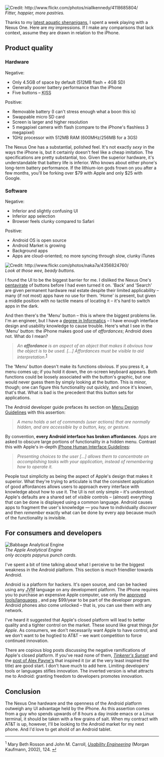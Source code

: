 <div class='rightImage'>
  <img src='http://threebrothers.org/brendan/images/android-baked-goods.jpg' title='Credit: http://www.flickr.com/photos/niallkennedy/4118685804/' alt='Credit: http://www.flickr.com/photos/niallkennedy/4118685804/' />
  <br/>
  <em>Fitter, happier, more pastries.</em>
</div>

Thanks to my [latest aquatic shenanigans](http://threebrothers.org/brendan/blog/iphone-toilet-debacle-redux-backlight/), I spent a week playing with a Nexus One. Here are my impressions. If I make any comparisons that lack context, assume they are drawn in relation to the iPhone.

## Product quality

### Hardware

Negative:

 * Only 4.5GB of space by default (512MB flash + 4GB SD)
 * Generally poorer battery performance than the iPhone
 * Five buttons &ndash; <abbr title='Keep it simple, stupid!'>KISS</abbr>

Positive:

 * Removable battery (I can't stress enough what a boon this is)
 * Swappable micro SD card
 * Screen is larger and higher resolution
 * 5 megapixel camera with flash (compare to the iPhone's flashless 3 megapixel)
 * 1GHz processor with 512MB RAM (600MHz/256MB for a 3GS)
 
The Nexus One has a substantial, polished feel. It's not exactly *sexy* in the ways the iPhone is, but it certainly doesn't feel like a cheap imitation. The specifications are pretty substantial, too. Given the superior hardware, it's understandable that battery life is inferior. Who knows about either phone's long-term battery performance. If the lithium-ion gods frown on you after a few months, you'll be forking over $79 with Apple and only $25 with Google.

### Software

Negative:

 * Inferior and slightly confusing UI
 * Inferior app selection
 * Browser feels clunky compared to Safari

Positive:

 * Android OS is open source
 * Android Market is growing
 * Background apps
 * Apps are cloud-oriented; no more syncing through slow, clunky iTunes

<div class='rightImage'>
  <img src='http://threebrothers.org/brendan/images/nexus-one-buttons.jpg' title='Credit: http://www.flickr.com/photos/naka7a/4356824760/' alt='Credit: http://www.flickr.com/photos/naka7a/4356824760/' />
  <br/>
  <em>Look at those wee, beady buttons.</em>
</div>

I found the UI to be the biggest barrier for me. I disliked the Nexus One's [pentavirate](http://www.youtube.com/watch?v=TPMS6tGOACo) of buttons before I had even turned it on. 'Back' and 'Search' are given permanent hardware real estate despite their limited applicability &ndash; many (if not most) apps have no use for them. 'Home' is present, but given a middle position with no tactile means of locating it &ndash; it's hard to switch apps in the dark.

And then there's the 'Menu' button &ndash; this is where the biggest problems lie. I'm an engineer, but I have a [degree in Informatics](http://ischool.uw.edu/informatics/prospective/at_uw.aspx) &ndash; I have enough interface design and usability knowledge to cause trouble. Here's what I see in the 'Menu' button: the iPhone makes good use of *affordances*; Android does not. What do I mean?

> <a name='rn1'></a>*An **affordance** is an aspect of an object that makes it obvious how the object is to be used. [&hellip;] Affordances must be visible to aid interpretation.*<sup><a href='#fn1'>1</a></sup>

The 'Menu' button doesn't make its functions obvious. If you press it, a menu comes up; if you hold it down, the on-screen keyboard appears. Both functions could be loosely associated with the button's graphic, but one would never guess them by simply looking at the button. This is minor, though; one can figure this functionality out quickly, and once it's known, that's that. What is bad is the precedent that this button sets for applications.

The Android developer guide prefaces its section on [Menu Design Guidelines](http://developer.android.com/guide/practices/ui_guidelines/menu_design.html) with this assertion:

> *A menu holds a set of commands (user actions) that are normally hidden, and are accessible by a button, key, or gesture.*

By convention, **every Android interface has broken affordances**. Apps are asked to obscure large portions of functionality in a hidden menu. Contrast this with Apple's in-depth [iPhone Human Interface Guidelines](http://developer.apple.com/iphone/library/documentation/UserExperience/Conceptual/MobileHIG/PrinciplesAndCharacteristics/PrinciplesAndCharacteristics.html#//apple_ref/doc/uid/TP40006556-CH7-SW1):

> *Presenting choices to the user [&hellip;] allows them to concentrate on accomplishing tasks with your application, instead of remembering how to operate it.*

People tout simplicity as being the aspect of Apple's design that makes it superior. What they're trying to articulate is that the consistent application of good affordances allows users to approach every interface with knowledge about how to use it. The UI is not only simple &ndash; it's *understood*. Apple's defaults are a shared set of *visible* controls &ndash; (almost) everything that can be done is displayed using a common language. Android causes apps to fragment the user's knowledge &mdash; you have to individually *discover* and then *remember* exactly what can be done by every app because much of the functionality is invisible.

## For consumers and developers

<div class='rightImage'>
  <img src='http://threebrothers.org/brendan/images/babbage-engine.jpg' alt='Babbage Analytical Engine' />
  <br/>
  <em>The Apple Analytical Engine<br />only accepts papyrus punch cards.</em>
</div>

I've spent a bit of time talking about what I perceive to be the biggest weakness in the Android platform. This section is *much* friendlier towards Android.

Android is a platform for hackers. It's open source, and can be hacked using any <abbr title='Java Virtual Machine'>JVM</abbr> language on any development platform. The iPhone requires you to purchase an expensive Apple computer, use only the [approved tools/languages](http://daringfireball.net/2010/04/iphone_agreement_bans_flash_compiler) , and pay $99/year to be part of the developer program. Android phones also come unlocked &ndash; that is, you can use them with any network.

I've heard it suggested that Apple's closed platform will lead to better quality and a tighter control on the market. These sound like great things *for Apple*. As consumers, we don't necessarily want Apple to have control, and we don't want to be hogtied to AT&amp;T &ndash; we want competition to force continued innovation.

There are copious blog posts discussing the negative ramifications of Apple's closed platform. If you've read none of them, *[Tinkerer's Sunset](http://diveintomark.org/archives/2010/01/29/tinkerers-sunset)* and the [post of Alex Payne's](http://al3x.net/2010/01/28/ipad.html) that inspired it (or at the very least inspired the title) are good start. I don't have much to add here. Limiting developers' tools or languages stifles innovation. The inverted version is what attracts me to Android: granting freedom to developers promotes innovation.

## Conclusion

The Nexus One hardware and the openness of the Android platform outweigh any UI advantage held by the iPhone. As this assertion comes from a guy who spends upwards of 8 hours a day inside emacs or a Linux terminal, it should be taken with a few grains of salt. When my contract with AT&amp;T is up, however, I'll be looking to the Android market for my next phone. And I'd love to get ahold of an Android tablet.

<hr/>

<sup>1</sup> <span class='fn'>Mary Beth Rosson and John M. Carroll, <em><a href='http://books.google.com/books?id=RRC9IODz4VsC&amp;pg=PA124'>Usability Engineering</a></em> (Morgan Kaufmann, 2002), 124. <a name='fn1' href='#rn1'>&crarr;</a></span>

